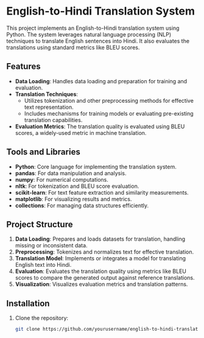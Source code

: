 # English-to-Hindi Translation System

This project implements an English-to-Hindi translation system using Python. The system leverages natural language processing (NLP) techniques to translate English sentences into Hindi. It also evaluates the translations using standard metrics like BLEU scores.

## Features

- **Data Loading**: Handles data loading and preparation for training and evaluation.
- **Translation Techniques**:
  - Utilizes tokenization and other preprocessing methods for effective text representation.
  - Includes mechanisms for training models or evaluating pre-existing translation capabilities.
- **Evaluation Metrics**: The translation quality is evaluated using BLEU scores, a widely-used metric in machine translation.

## Tools and Libraries

- **Python**: Core language for implementing the translation system.
- **pandas**: For data manipulation and analysis.
- **numpy**: For numerical computations.
- **nltk**: For tokenization and BLEU score evaluation.
- **scikit-learn**: For text feature extraction and similarity measurements.
- **matplotlib**: For visualizing results and metrics.
- **collections**: For managing data structures efficiently.

## Project Structure

1. **Data Loading**: Prepares and loads datasets for translation, handling missing or inconsistent data.
2. **Preprocessing**: Tokenizes and normalizes text for effective translation.
3. **Translation Model**: Implements or integrates a model for translating English text into Hindi.
4. **Evaluation**: Evaluates the translation quality using metrics like BLEU scores to compare the generated output against reference translations.
5. **Visualization**: Visualizes evaluation metrics and translation patterns.

## Installation

1. Clone the repository:
   ```bash
   git clone https://github.com/yourusername/english-to-hindi-translation.git
